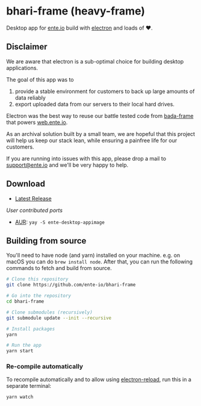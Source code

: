 # bhari-frame (heavy-frame)

Desktop app for [ente.io](https://ente.io) build with [electron](https://electronjs.org) and loads of ❤️.

## Disclaimer

We are aware that electron is a sub-optimal choice for building desktop applications.

The goal of this app was to
1. provide a stable environment for customers to back up large amounts of data reliably
2. export uploaded data from our servers to their local hard drives.

Electron was the best way to reuse our battle tested code from [bada-frame](https://github.com/ente-io/bada-frame) that powers [web.ente.io](https://web.ente.io).

As an archival solution built by a small team, we are hopeful that this project will help us keep our stack lean, while ensuring a painfree life for our customers.

If you are running into issues with this app, please drop a mail to [support@ente.io](mailto:support@ente.io) and we'll be very happy to help.

## Download

- [Latest Release](https://github.com/ente-io/bhari-frame/releases/latest)

*User contributed ports*

- [AUR](https://aur.archlinux.org/packages/ente-desktop-appimage):
  `yay -S ente-desktop-appimage`

## Building from source

You'll need to have node (and yarn) installed on your machine. e.g. on macOS you
can do `brew install node`. After that, you can run the following commands to
fetch and build from source.

```bash
# Clone this repository
git clone https://github.com/ente-io/bhari-frame

# Go into the repository
cd bhari-frame

# Clone submodules (recursively)
git submodule update --init --recursive

# Install packages
yarn

# Run the app
yarn start
```

### Re-compile automatically

To recompile automatically and to allow using
[electron-reload](https://github.com/yan-foto/electron-reload), run this in a
separate terminal:

```bash
yarn watch
```
